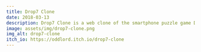 ```yaml
---
title: Drop7 Clone
date: 2018-03-13
description: Drop7 Clone is a web clone of the smartphone puzzle game Drop7. Made with HTML5 and Javascript.
image: assets/img/drop7-clone.png
img_alt: drop7-clone
itch_io: https://oddlord.itch.io/drop7-clone
---
```

